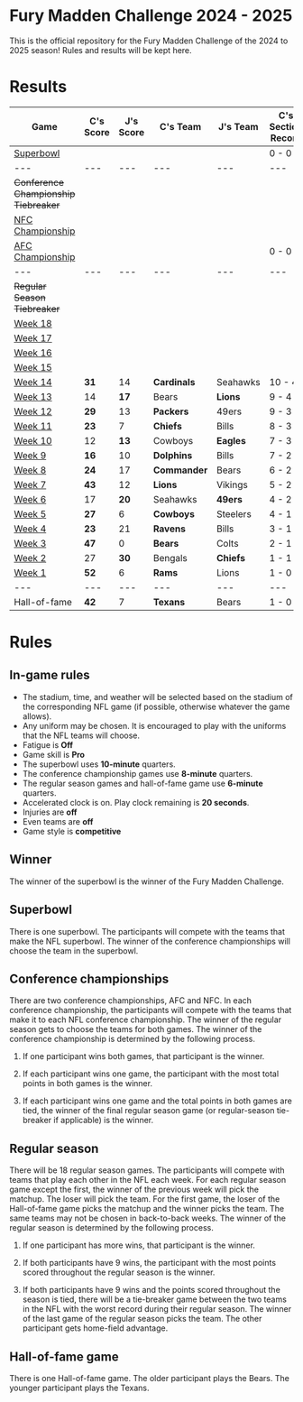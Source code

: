 # Fury Madden Challenge 2024 - 2025

This is the official repository for the Fury Madden Challenge of the 2024 to 2025 season! Rules and results will be kept here.

# Results

|Game                                                                                | C's Score | J's Score | C's Team    | J's Team    | C's Section Record | J's Section Record | C's Section Points | J's Section Points |
|---                                                                                 |---        |---        |---          |---          |---                 |---                 |---                 |---                 |
|[Superbowl](https://gridirongames.com/nfl-weekly-schedule/?Year=2024&Week=SB)       |           |           |             |             |  0 - 0             |  0 - 0             |     0              |     0              |
|---                                                                                 |---        |---        |---          |---          |---                 |---                 |---                 |---                 |
|~~Conference Championship Tiebreaker~~                                              |           |           |             |             |                    |                    |                    |                    |
|[NFC Championship](https://gridirongames.com/nfl-weekly-schedule/?Year=2024&Week=CC)|           |           |             |             |                    |                    |                    |                    |
|[AFC Championship](https://gridirongames.com/nfl-weekly-schedule/?Year=2024&Week=CC)|           |           |             |             |  0 - 0             |  0 - 0             |     0              |     0              |
|---                                                                                 |---        |---        |---          |---          |---                 |---                 |---                 |---                 |
|~~Regular Season Tiebreaker~~                                                       |           |           |             |             |                    |                    |                    |                    |
|[Week 18](https://gridirongames.com/nfl-weekly-schedule/?Year=2024&Week=18)         |           |           |             |             |                    |                    |                    |                    |
|[Week 17](https://gridirongames.com/nfl-weekly-schedule/?Year=2024&Week=17)         |           |           |             |             |                    |                    |                    |                    |
|[Week 16](https://gridirongames.com/nfl-weekly-schedule/?Year=2024&Week=16)         |           |           |             |             |                    |                    |                    |                    |
|[Week 15](https://gridirongames.com/nfl-weekly-schedule/?Year=2024&Week=15)         |           |           |             |             |                    |                    |                    |                    |
|[Week 14](https://gridirongames.com/nfl-weekly-schedule/?Year=2024&Week=14)         | **31**    | 14        |**Cardinals**| Seahawks    | 10 - 4             | 4 - 10             |     385            |     186            |
|[Week 13](https://gridirongames.com/nfl-weekly-schedule/?Year=2024&Week=13)         | 14        | **17**    | Bears       | **Lions**   |  9 - 4             |  4 - 9             |     354            |     172            |
|[Week 12](https://gridirongames.com/nfl-weekly-schedule/?Year=2024&Week=12)         | **29**    | 13        | **Packers** | 49ers       |  9 - 3             |  3 - 9             |     340            |     155            |
|[Week 11](https://gridirongames.com/nfl-weekly-schedule/?Year=2024&Week=11)         | **23**    | 7         | **Chiefs**  |   Bills     |  8 - 3             |  3 - 8             |     311            |     142            |
|[Week 10](https://gridirongames.com/nfl-weekly-schedule/?Year=2024&Week=10)         | 12        | **13**    |  Cowboys    | **Eagles**  |  7 - 3             |  3 - 7             |     288            |     135            |
| [Week 9](https://gridirongames.com/nfl-weekly-schedule/?Year=2024&Week=9)          | **16**    | 10        |**Dolphins** | Bills       |  7 - 2             |  2 - 7             |     276            |     122            |
| [Week 8](https://gridirongames.com/nfl-weekly-schedule/?Year=2024&Week=8)          | **24**    | 17        |**Commander**| Bears       |  6 - 2             |  2 - 6             |     260            |     112            |
| [Week 7](https://gridirongames.com/nfl-weekly-schedule/?Year=2024&Week=7)          | **43**    | 12        | **Lions**   | Vikings     |  5 - 2             |  2 - 5             |     236            |     95             |
| [Week 6](https://gridirongames.com/nfl-weekly-schedule/?Year=2024&Week=6)          | 17        | **20**    | Seahawks    | **49ers**   |  4 - 2             |  2 - 4             |     193            |     83             |
| [Week 5](https://gridirongames.com/nfl-weekly-schedule/?Year=2024&Week=5)          | **27**    | 6         | **Cowboys** | Steelers    |  4 - 1             |  1 - 4             |     176            |     63             |
| [Week 4](https://gridirongames.com/nfl-weekly-schedule/?Year=2024&Week=4)          | **23**    | 21        | **Ravens**  | Bills       |  3 - 1             |  1 - 3             |     149            |     57             |
| [Week 3](https://gridirongames.com/nfl-weekly-schedule/?Year=2024&Week=3)          | **47**    | 0         | **Bears**   | Colts       |  2 - 1             |  1 - 2             |     126            |     36             |
| [Week 2](https://gridirongames.com/nfl-weekly-schedule/?Year=2024&Week=2)          | 27        |**30**     | Bengals     | **Chiefs**  |  1 - 1             |  1 - 1             |     79             |     36             |
| [Week 1](https://gridirongames.com/nfl-weekly-schedule/?Year=2024&Week=1)          |**52**     |6          | **Rams**    | Lions       |  1 - 0             |  0 - 1             |     52             |     6              |
|---                                                                                 |---        |---        |---          |---          |---                 |---                 |---                 |---                 |
|Hall-of-fame                                                                        |**42**     |7          | **Texans**  | Bears       |  1 - 0             |  0 - 1             |     42             |     7              |
          
# Rules

## In-game rules

- The stadium, time, and weather will be selected based on the stadium of the corresponding NFL game (if possible, otherwise whatever the game allows).
- Any uniform may be chosen. It is encouraged to play with the uniforms that the NFL teams will choose.
- Fatigue is **Off**
- Game skill is **Pro**
- The superbowl uses **10-minute** quarters.
- The conference championship games use **8-minute** quarters.
- The regular season games and hall-of-fame game use **6-minute** quarters.
- Accelerated clock is on. Play clock remaining is **20 seconds**.
- Injuries are **off**
- Even teams are **off**
- Game style is **competitive**

## Winner

The winner of the superbowl is the winner of the Fury Madden Challenge.

## Superbowl

There is one superbowl. The participants will compete with the teams that make the NFL superbowl. The winner of the conference championships will choose the team in the superbowl.

## Conference championships

There are two conference championships, AFC and NFC. In each conference championship, the participants will compete with the teams that make it to each NFL conference championship. The winner of the regular season gets to choose the teams for both games. The winner of the conference championship is determined by the following process.

1. If one participant wins both games, that participant is the winner.

2. If each participant wins one game, the participant with the most total points in both games is the winner.

3. If each participant wins one game and the total points in both games are tied, the winner of the final regular season game (or regular-season tie-breaker if applicable) is the winner.

## Regular season

There will be 18 regular season games. The participants will compete with teams that play each other in the NFL each week. For each regular season game except the first, the winner of the previous week will pick the matchup. The loser will pick the team. For the first game, the loser of the Hall-of-fame game picks the matchup and the winner picks the team. The same teams may not be chosen in back-to-back weeks. The winner of the regular season is determined by the following process.

1. If one participant has more wins, that participant is the winner.

2. If both participants have 9 wins, the participant with the most points scored throughout the regular season is the winner.

3. If both participants have 9 wins and the points scored throughout the season is tied, there will be a tie-breaker game between the two teams in the NFL with the worst record during their regular season. The winner of the last game of the regular season picks the team. The other participant gets home-field advantage.

## Hall-of-fame game

There is one Hall-of-fame game. The older participant plays the Bears. The younger participant plays the Texans.
